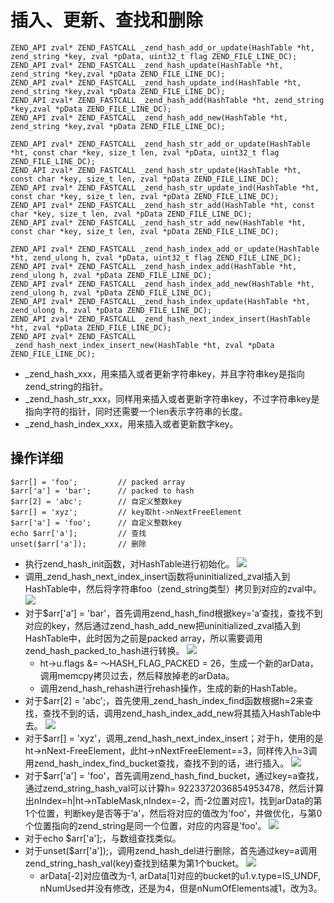 # 插入、更新、查找和删除
```
ZEND_API zval* ZEND_FASTCALL _zend_hash_add_or_update(HashTable *ht, zend_string *key, zval *pData, uint32_t flag ZEND_FILE_LINE_DC);
ZEND_API zval* ZEND_FASTCALL _zend_hash_update(HashTable *ht, zend_string *key,zval *pData ZEND_FILE_LINE_DC);
ZEND_API zval* ZEND_FASTCALL _zend_hash_update_ind(HashTable *ht, zend_string *key,zval *pData ZEND_FILE_LINE_DC);
ZEND_API zval* ZEND_FASTCALL _zend_hash_add(HashTable *ht, zend_string *key,zval *pData ZEND_FILE_LINE_DC);
ZEND_API zval* ZEND_FASTCALL _zend_hash_add_new(HashTable *ht, zend_string *key,zval *pData ZEND_FILE_LINE_DC);

ZEND_API zval* ZEND_FASTCALL _zend_hash_str_add_or_update(HashTable *ht, const char *key, size_t len, zval *pData, uint32_t flag ZEND_FILE_LINE_DC);
ZEND_API zval* ZEND_FASTCALL _zend_hash_str_update(HashTable *ht, const char *key, size_t len, zval *pData ZEND_FILE_LINE_DC);
ZEND_API zval* ZEND_FASTCALL _zend_hash_str_update_ind(HashTable *ht, const char *key, size_t len, zval *pData ZEND_FILE_LINE_DC);
ZEND_API zval* ZEND_FASTCALL _zend_hash_str_add(HashTable *ht, const char *key, size_t len, zval *pData ZEND_FILE_LINE_DC);
ZEND_API zval* ZEND_FASTCALL _zend_hash_str_add_new(HashTable *ht, const char *key, size_t len, zval *pData ZEND_FILE_LINE_DC);

ZEND_API zval* ZEND_FASTCALL _zend_hash_index_add_or_update(HashTable *ht, zend_ulong h, zval *pData, uint32_t flag ZEND_FILE_LINE_DC);
ZEND_API zval* ZEND_FASTCALL _zend_hash_index_add(HashTable *ht, zend_ulong h, zval *pData ZEND_FILE_LINE_DC);
ZEND_API zval* ZEND_FASTCALL _zend_hash_index_add_new(HashTable *ht, zend_ulong h, zval *pData ZEND_FILE_LINE_DC);
ZEND_API zval* ZEND_FASTCALL _zend_hash_index_update(HashTable *ht, zend_ulong h, zval *pData ZEND_FILE_LINE_DC);
ZEND_API zval* ZEND_FASTCALL _zend_hash_next_index_insert(HashTable *ht, zval *pData ZEND_FILE_LINE_DC);
ZEND_API zval* ZEND_FASTCALL _zend_hash_next_index_insert_new(HashTable *ht, zval *pData ZEND_FILE_LINE_DC);
```

- _zend_hash_xxx，用来插入或者更新字符串key，并且字符串key是指向zend_string的指针。
- _zend_hash_str_xxx，同样用来插入或者更新字符串key，不过字符串key是指向字符的指针，同时还需要一个len表示字符串的长度。
- _zend_hash_index_xxx，用来插入或者更新数字key。

## 操作详细

```
$arr[] = 'foo';         // packed array
$arr['a'] = 'bar';      // packed to hash
$arr[2] = 'abc';        // 自定义整数key
$arr[] = 'xyz';         // key取ht->nNextFreeElement
$arr['a'] = 'foo';      // 自定义整数key
echo $arr['a'];         // 查找
unset($arr['a']);       // 删除
```
- 执行zend_hash_init函数，对HashTable进行初始化。
    ![](media/15989818485430/15878894821944.jpg)
- 调用_zend_hash_next_index_insert函数将uninitialized_zval插入到HashTable中，然后将字符串foo（zend_string类型）拷贝到对应的zval中。
    ![](media/15989818485430/15878895923720.jpg)
- 对于$arr['a'] = 'bar'，首先调用zend_hash_find根据key='a’查找，查找不到对应的key，然后通过zend_hash_add_new把uninitialized_zval插入到HashTable中，此时因为之前是packed array，所以需要调用zend_hash_packed_to_hash进行转换。
    ![](media/15989818485430/15878897281041.jpg)
    - ht->u.flags &= ～HASH_FLAG_PACKED = 26，生成一个新的arData，调用memcpy拷贝过去，然后释放掉老的arData。
    - 调用zend_hash_rehash进行rehash操作，生成的新的HashTable。
- 对于$arr[2] = 'abc';，首先使用_zend_hash_index_find函数根据h=2来查找，查找不到的话，调用zend_hash_index_add_new将其插入HashTable中去。
    ![](media/15989818485430/15878902087702.jpg)
- 对于$arr[] = 'xyz'，调用_zend_hash_next_index_insert；对于h，使用的是ht->nNext-FreeElement，此ht->nNextFreeElement==3，同样传入h=3调用zend_hash_index_find_bucket查找，查找不到的话，进行插入。
    ![](media/15989818485430/15878904102281.jpg)
- 对于$arr['a'] = 'foo'，首先调用zend_hash_find_bucket，通过key=a查找，通过zend_string_hash_val可以计算h= 9223372036854953478，然后计算出nIndex=h|ht->nTableMask,nIndex=-2，而-2位置对应1，找到arData的第1个位置，判断key是否等于’a'，然后将对应的值改为’foo'，并做优化，与第0个位置指向的zend_string是同一个位置，对应的内容是’foo'。
    ![](media/15989818485430/15878906310023.jpg)
- 对于echo $arr['a'];，与数组查找类似。
- 对于unset($arr['a']);，调用zend_hash_del进行删除，首先通过key=a调用zend_string_hash_val(key)查找到结果为第1个bucket。
    ![](media/15989818485430/15878910668463.jpg)
    - arData[-2]对应值改为-1, arData[1]对应的bucket的u1.v.type=IS_UNDF, nNumUsed并没有修改，还是为4，但是nNumOfElements减1，改为3。